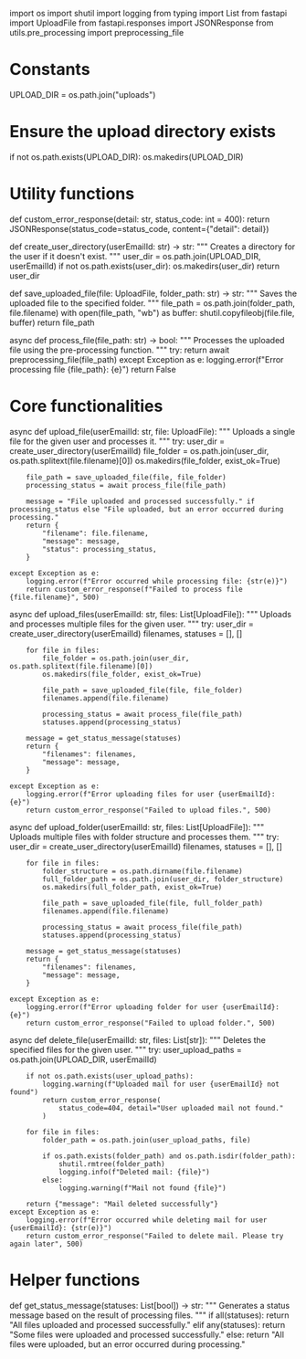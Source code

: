 import os
import shutil
import logging
from typing import List
from fastapi import UploadFile
from fastapi.responses import JSONResponse
from utils.pre_processing import preprocessing_file

# Constants
UPLOAD_DIR = os.path.join("uploads")

# Ensure the upload directory exists
if not os.path.exists(UPLOAD_DIR):
    os.makedirs(UPLOAD_DIR)


# Utility functions
def custom_error_response(detail: str, status_code: int = 400):
    return JSONResponse(status_code=status_code, content={"detail": detail})


def create_user_directory(userEmailId: str) -> str:
    """
    Creates a directory for the user if it doesn't exist.
    """
    user_dir = os.path.join(UPLOAD_DIR, userEmailId)
    if not os.path.exists(user_dir):
        os.makedirs(user_dir)
    return user_dir


def save_uploaded_file(file: UploadFile, folder_path: str) -> str:
    """
    Saves the uploaded file to the specified folder.
    """
    file_path = os.path.join(folder_path, file.filename)
    with open(file_path, "wb") as buffer:
        shutil.copyfileobj(file.file, buffer)
    return file_path


async def process_file(file_path: str) -> bool:
    """
    Processes the uploaded file using the pre-processing function.
    """
    try:
        return await preprocessing_file(file_path)
    except Exception as e:
        logging.error(f"Error processing file {file_path}: {e}")
        return False


# Core functionalities
async def upload_file(userEmailId: str, file: UploadFile):
    """
    Uploads a single file for the given user and processes it.
    """
    try:
        user_dir = create_user_directory(userEmailId)
        file_folder = os.path.join(user_dir, os.path.splitext(file.filename)[0])
        os.makedirs(file_folder, exist_ok=True)

        file_path = save_uploaded_file(file, file_folder)
        processing_status = await process_file(file_path)

        message = "File uploaded and processed successfully." if processing_status else "File uploaded, but an error occurred during processing."
        return {
            "filename": file.filename,
            "message": message,
            "status": processing_status,
        }

    except Exception as e:
        logging.error(f"Error occurred while processing file: {str(e)}")
        return custom_error_response(f"Failed to process file {file.filename}", 500)


async def upload_files(userEmailId: str, files: List[UploadFile]):
    """
    Uploads and processes multiple files for the given user.
    """
    try:
        user_dir = create_user_directory(userEmailId)
        filenames, statuses = [], []

        for file in files:
            file_folder = os.path.join(user_dir, os.path.splitext(file.filename)[0])
            os.makedirs(file_folder, exist_ok=True)

            file_path = save_uploaded_file(file, file_folder)
            filenames.append(file.filename)

            processing_status = await process_file(file_path)
            statuses.append(processing_status)

        message = get_status_message(statuses)
        return {
            "filenames": filenames,
            "message": message,
        }

    except Exception as e:
        logging.error(f"Error uploading files for user {userEmailId}: {e}")
        return custom_error_response("Failed to upload files.", 500)


async def upload_folder(userEmailId: str, files: List[UploadFile]):
    """
    Uploads multiple files with folder structure and processes them.
    """
    try:
        user_dir = create_user_directory(userEmailId)
        filenames, statuses = [], []

        for file in files:
            folder_structure = os.path.dirname(file.filename)
            full_folder_path = os.path.join(user_dir, folder_structure)
            os.makedirs(full_folder_path, exist_ok=True)

            file_path = save_uploaded_file(file, full_folder_path)
            filenames.append(file.filename)

            processing_status = await process_file(file_path)
            statuses.append(processing_status)

        message = get_status_message(statuses)
        return {
            "filenames": filenames,
            "message": message,
        }

    except Exception as e:
        logging.error(f"Error uploading folder for user {userEmailId}: {e}")
        return custom_error_response("Failed to upload folder.", 500)


async def delete_file(userEmailId: str, files: List[str]):
    """
    Deletes the specified files for the given user.
    """
    try:
        user_upload_paths = os.path.join(UPLOAD_DIR, userEmailId)

        if not os.path.exists(user_upload_paths):
            logging.warning(f"Uploaded mail for user {userEmailId} not found")
            return custom_error_response(
                status_code=404, detail="User uploaded mail not found."
            )

        for file in files:
            folder_path = os.path.join(user_upload_paths, file)

            if os.path.exists(folder_path) and os.path.isdir(folder_path):
                shutil.rmtree(folder_path)
                logging.info(f"Deleted mail: {file}")
            else:
                logging.warning(f"Mail not found {file}")

        return {"message": "Mail deleted successfully"}
    except Exception as e:
        logging.error(f"Error occurred while deleting mail for user {userEmailId}: {str(e)}")
        return custom_error_response("Failed to delete mail. Please try again later", 500)


# Helper functions
def get_status_message(statuses: List[bool]) -> str:
    """
    Generates a status message based on the result of processing files.
    """
    if all(statuses):
        return "All files uploaded and processed successfully."
    elif any(statuses):
        return "Some files were uploaded and processed successfully."
    else:
        return "All files were uploaded, but an error occurred during processing."
